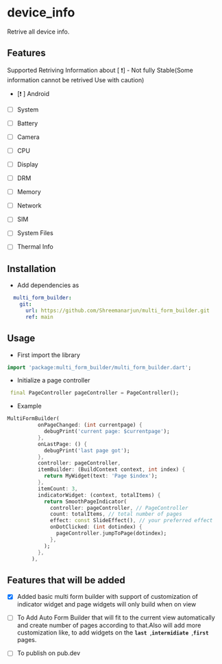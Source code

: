 # device_info
<!-- 
This README describes the package. If you publish this package to pub.dev,
this README's contents appear on the landing page for your package.

For information about how to write a good package README, see the guide for
[writing package pages](https://dart.dev/guides/libraries/writing-package-pages). 

For general information about developing packages, see the Dart guide for
[creating packages](https://dart.dev/guides/libraries/create-library-packages)
and the Flutter guide for
[developing packages and plugins](https://flutter.dev/developing-packages). 
-->

Retrive all device info.

## Features
Supported Retriving Information about
[ :heavy_exclamation_mark:] - Not fully Stable(Some information cannot be retrived Use with caution)


- [:heavy_exclamation_mark: ] Android
- [ ] System
- [ ] Battery
- [ ] Camera
- [ ] CPU
- [ ] Display
- [ ] DRM
- [ ] Memory
- [ ] Network
- [ ] SIM
- [ ] System Files
- [ ] Thermal Info



## Installation

- Add dependencies as 
```yaml
  multi_form_builder:
    git:
      url: https://github.com/Shreemanarjun/multi_form_builder.git
      ref: main
```
## Usage

- First import the library
```dart
import 'package:multi_form_builder/multi_form_builder.dart';
```
- Initialize a page controller
```dart
 final PageController pageController = PageController();
```
- Example

```dart
MultiFormBuilder(
          onPageChanged: (int currentpage) {
            debugPrint('current page: $currentpage');
          },
          onLastPage: () {
            debugPrint('last page got');
          },
          controller: pageController,
          itemBuilder: (BuildContext context, int index) {
            return MyWidget(text: 'Page $index');
          },
          itemCount: 3,
          indicatorWidget: (context, totalItems) {
            return SmoothPageIndicator(
              controller: pageController, // PageController
              count: totalItems, // total number of pages
              effect: const SlideEffect(), // your preferred effect
              onDotClicked: (int dotindex) {
                pageController.jumpToPage(dotindex);
              },
            );
          },
        ),
```

## Features that will be added 
- [x] Added basic multi form builder with support of customization of indicator widget and page widgets will only build when on view
- [ ] To Add Auto Form Builder that will fit to the current view automatically and create number of pages according to that.Also will add more customization like, to add widgets on the **``last ``**,**``intermidiate ``**,**``first ``** pages.
- [ ] To publish on pub.dev

